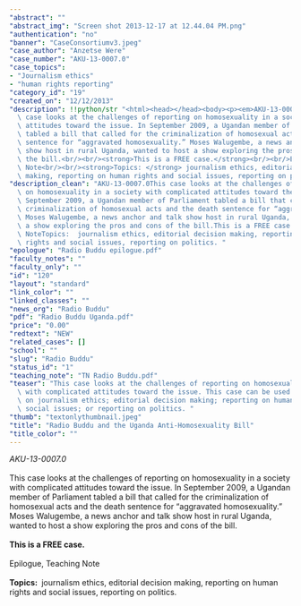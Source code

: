 ```yaml
---
"abstract": ""
"abstract_img": "Screen shot 2013-12-17 at 12.44.04 PM.png"
"authentication": "no"
"banner": "CaseConsortiumv3.jpeg"
"case_author": "Anzetse Were"
"case_number": "AKU-13-0007.0"
"case_topics":
- "Journalism ethics"
- "human rights reporting"
"category_id": "19"
"created_on": "12/12/2013"
"description": !!python/str "<html><head></head><body><p><em>AKU-13-0007.0</em><br/><br/>This\
  \ case looks at the challenges of reporting on homosexuality in a society with complicated\
  \ attitudes toward the issue. In September 2009, a Ugandan member of Parliament\
  \ tabled a bill that called for the criminalization of homosexual acts and the death\
  \ sentence for “aggravated homosexuality.” Moses Walugembe, a news anchor and talk\
  \ show host in rural Uganda, wanted to host a show exploring the pros and cons of\
  \ the bill.<br/><br/><strong>This is a FREE case.</strong><br/><br/>Epilogue, Teaching\
  \ Note<br/><br/><strong>Topics: </strong> journalism ethics, editorial decision\
  \ making, reporting on human rights and social issues, reporting on politics. </p></body></html>"
"description_clean": "AKU-13-0007.0This case looks at the challenges of reporting\
  \ on homosexuality in a society with complicated attitudes toward the issue. In\
  \ September 2009, a Ugandan member of Parliament tabled a bill that called for the\
  \ criminalization of homosexual acts and the death sentence for “aggravated homosexuality.”\
  \ Moses Walugembe, a news anchor and talk show host in rural Uganda, wanted to host\
  \ a show exploring the pros and cons of the bill.This is a FREE case.Epilogue, Teaching\
  \ NoteTopics:  journalism ethics, editorial decision making, reporting on human\
  \ rights and social issues, reporting on politics. "
"epologue": "Radio Buddu epilogue.pdf"
"faculty_notes": ""
"faculty_only": ""
"id": "120"
"layout": "standard"
"link_color": ""
"linked_classes": ""
"news_org": "Radio Buddu"
"pdf": "Radio Buddu Uganda.pdf"
"price": "0.00"
"redtext": "NEW"
"related_cases": []
"school": ""
"slug": "Radio Buddu"
"status_id": "1"
"teaching_note": "TN Radio Buddu.pdf"
"teaser": "This case looks at the challenges of reporting on homosexuality in a society\
  \ with complicated attitudes toward the issue. This case can be used in a course/class\
  \ on journalism ethics; editorial decision making; reporting on human rights and\
  \ social issues; or reporting on politics. "
"thumb": "textonlythumbnail.jpeg"
"title": "Radio Buddu and the Uganda Anti-Homosexuality Bill"
"title_color": ""
---
```

<html><head></head><body><p><em>AKU-13-0007.0</em><br/><br/>This case looks at the challenges of reporting on homosexuality in a society with complicated attitudes toward the issue. In September 2009, a Ugandan member of Parliament tabled a bill that called for the criminalization of homosexual acts and the death sentence for “aggravated homosexuality.” Moses Walugembe, a news anchor and talk show host in rural Uganda, wanted to host a show exploring the pros and cons of the bill.<br/><br/><strong>This is a FREE case.</strong><br/><br/>Epilogue, Teaching Note<br/><br/><strong>Topics: </strong> journalism ethics, editorial decision making, reporting on human rights and social issues, reporting on politics. </p></body></html>
